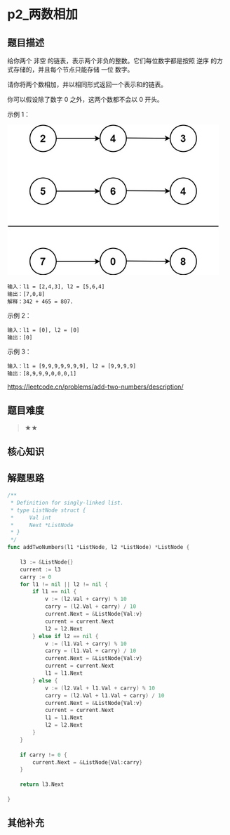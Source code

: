 # p2_两数相加
## 题目描述
给你两个 非空 的链表，表示两个非负的整数。它们每位数字都是按照 逆序 的方式存储的，并且每个节点只能存储 一位 数字。

请你将两个数相加，并以相同形式返回一个表示和的链表。

你可以假设除了数字 0 之外，这两个数都不会以 0 开头。


示例 1：

![xx](../asset/p2_两数相加/addtwonumber1.jpg)

```
输入：l1 = [2,4,3], l2 = [5,6,4]
输出：[7,0,8]
解释：342 + 465 = 807.
```
示例 2：
```
输入：l1 = [0], l2 = [0]
输出：[0]
```
示例 3：
```
输入：l1 = [9,9,9,9,9,9,9], l2 = [9,9,9,9]
输出：[8,9,9,9,0,0,0,1]
```

https://leetcode.cn/problems/add-two-numbers/description/

## 题目难度
> ★★
## 核心知识

## 解题思路

```go
/**
 * Definition for singly-linked list.
 * type ListNode struct {
 *     Val int
 *     Next *ListNode
 * }
 */
func addTwoNumbers(l1 *ListNode, l2 *ListNode) *ListNode {

    l3 := &ListNode{}
    current := l3
    carry := 0
    for l1 != nil || l2 != nil {
        if l1 == nil {
            v := (l2.Val + carry) % 10
            carry = (l2.Val + carry) / 10
            current.Next = &ListNode{Val:v}
            current = current.Next
            l2 = l2.Next
        } else if l2 == nil {
            v := (l1.Val + carry) % 10
            carry = (l1.Val + carry) / 10
            current.Next = &ListNode{Val:v}
            current = current.Next
            l1 = l1.Next
        } else {
            v := (l2.Val + l1.Val + carry) % 10
            carry = (l2.Val + l1.Val + carry) / 10
            current.Next = &ListNode{Val:v}
            current = current.Next
            l1 = l1.Next
            l2 = l2.Next
        }
    }

    if carry != 0 {
        current.Next = &ListNode{Val:carry}
    }

    return l3.Next

}

```

## 其他补充
